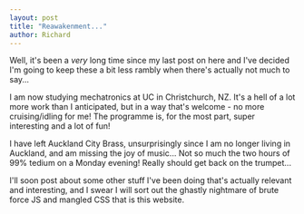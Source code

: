 ```yaml
---
layout: post
title: "Reawakenment..."
author: Richard
---
```

Well, it's been a *very* long time since my last post on here and I've decided I'm going to keep these a bit less rambly when there's actually not much to say...

I am now studying mechatronics at UC in Christchurch, NZ. It's a hell of a lot more work than I anticipated, but in a way that's welcome - no more cruising/idling for me! The programme is, for the most part, super interesting and a lot of fun!

I have left Auckland City Brass, unsurprisingly since I am no longer living in Auckland, and am missing the joy of music... Not so much the two hours of 99% tedium on a Monday evening! Really should get back on the trumpet...

I'll soon post about some other stuff I've been doing that's actually relevant and interesting, and I swear I will sort out the ghastly nightmare of brute force JS and mangled CSS that is this website.